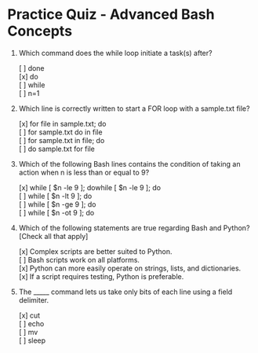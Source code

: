 # Practice Quiz - Advanced Bash Concepts

1. Which command does the while loop initiate a task(s) after?

    [ ] done<br>
    [x] do<br>
    [ ] while<br>
    [ ] n=1

2. Which line is correctly written to start a FOR loop with a sample.txt file?

    [x] for file in sample.txt; do<br>
    [ ] for sample.txt do in file<br>
    [ ] for sample.txt in file; do<br>
    [ ] do sample.txt for file

3. Which of the following Bash lines contains the condition of taking an action when n is less than or equal to 9?

    [x] while [ $n -le 9 ]; dowhile [ $n -le 9 ]; do<br>
    [ ] while [ $n -lt 9 ]; do<br>
    [ ] while [ $n -ge 9 ]; do<br>
    [ ] while [ $n -ot 9 ]; do

4. Which of the following statements are true regarding Bash and Python?
[Check all that apply]

    [x] Complex scripts are better suited to Python.<br>
    [ ] Bash scripts work on all platforms.<br>
    [x] Python can more easily operate on strings, lists, and dictionaries.<br>
    [x] If a script requires testing, Python is preferable.

5. The _____ command lets us take only bits of each line using a field delimiter.

    [x] cut<br>
    [ ] echo<br>
    [ ] mv<br>
    [ ] sleep